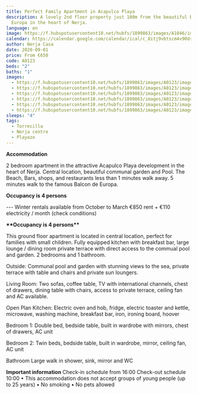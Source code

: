 ```yaml
---
title: Perfect Family Apartment in Acapulco Playa
description: A lovely 2nd floor property just 100m from the beautiful Balcón de
  Europa in the heart of Nerja.
language: en
image: https://f.hubspotusercontent10.net/hubfs/1899863/images/A1046/image07.jpg
calendar: https://calendar.google.com/calendar/ical/c_8itj9vbtscm4v90drd6nvl7jio%40group.calendar.google.com/public/basic.ics
author: Nerja Casa
date: 2020-09-01
price: From €650
code: A0123
beds: "2"
baths: "1"
images:
  - https://f.hubspotusercontent10.net/hubfs/1899863/images/A0123/image-01.jpg
  - https://f.hubspotusercontent10.net/hubfs/1899863/images/A0123/image-02.jpg
  - https://f.hubspotusercontent10.net/hubfs/1899863/images/A0123/image-03.jpg
  - https://f.hubspotusercontent10.net/hubfs/1899863/images/A0123/image-04.jpg
  - https://f.hubspotusercontent10.net/hubfs/1899863/images/A0123/image-05.jpg
  - https://f.hubspotusercontent10.net/hubfs/1899863/images/A0123/image-06.jpg
sleeps: "4"
tags:
  - Torrecilla
  - Nerja centre
  - Playazo
---
```

**Accommodation**

2 bedroom apartment in the attractive Acapulco Playa development in the heart of Nerja. Central location, beautiful communal garden and Pool. The Beach, Bars, shops, and restaurants less than 1 minutes walk away. 5 minutes walk to the famous Balcon de Europa.

**Occupancy is 4 persons**

\--- Winter rentals available from October to March €850 rent + €110 electricity / month (check conditions)

**\*\*Occupancy is 4 persons\*\***

This ground floor apartment is located in central location, 
perfect for families with small children. Fully equipped kitchen with breakfast bar, large lounge / dining room private terrace with direct access to the commual pool and garden.  2 bedrooms and 1 bathroom. 

Outside:
Communal pool and garden with  stunning views to the sea, private terrace with table and chairs and private sun loungers. 

Living Room: 
Two sofas, coffee table, TV with international channels,  chest of drawers, dining table with chairs, access to private terrace, ceiling fan and AC available. 

Open Plan Kitchen: 
Electric oven and hob, fridge, electric toaster and kettle,  microwave, washing machine, breakfast bar, iron, ironing board, hoover

Bedroom 1: 
Double bed, bedside table, built in wardrobe with mirrors, chest of drawers, AC unit 

Bedroom 2: 
Twin beds, bedside table, built in wardrobe, mirror, ceiling fan, AC unit 

Bathroom
Large walk in shower, sink, mirror and WC

**Important information** Check-in schedule from 16:00 Check-out schedule 10:00 • This accommodation does not accept groups of young people (up to 25 years) • No smoking • No pets allowed